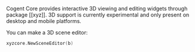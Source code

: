 Cogent Core provides interactive 3D viewing and editing widgets through package [[xyz]]. 3D support is currently experimental and only present on desktop and mobile platforms.

You can make a 3D scene editor:

```go
xyzcore.NewSceneEditor(b)
```
